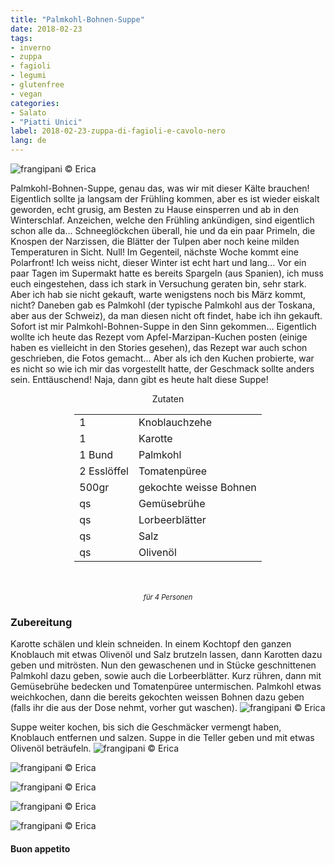 ```yaml
---
title: "Palmkohl-Bohnen-Suppe"
date: 2018-02-23
tags:
- inverno
- zuppa
- fagioli
- legumi
- glutenfree
- vegan
categories:
- Salato
- "Piatti Unici"
label: 2018-02-23-zuppa-di-fagioli-e-cavolo-nero
lang: de
---
```

![](../2018-02-23-zuppa-di-fagioli-e-cavolo-nero/header.jpg "frangipani © Erica")

Palmkohl-Bohnen-Suppe, genau das, was wir mit dieser Kälte brauchen! Eigentlich sollte ja langsam der Frühling kommen, aber es ist wieder eiskalt geworden, echt grusig, am Besten zu Hause einsperren und ab in den Winterschlaf. Anzeichen, welche den Frühling ankündigen, sind eigentlich schon alle da... Schneeglöckchen überall, hie und da ein paar Primeln, die Knospen der Narzissen, die Blätter der Tulpen aber noch keine milden Temperaturen in Sicht. Null! Im Gegenteil, nächste Woche kommt eine Polarfront! Ich weiss nicht, dieser Winter ist echt hart und lang... Vor ein paar Tagen im Supermakt hatte es bereits Spargeln (aus Spanien), ich muss euch eingestehen, dass ich stark in Versuchung geraten bin, sehr stark. Aber ich hab sie nicht gekauft, warte wenigstens noch bis März kommt, nicht? Daneben gab es Palmkohl (der typische Palmkohl aus der Toskana, aber aus der Schweiz), da man diesen nicht oft findet, habe ich ihn gekauft. Sofort ist mir Palmkohl-Bohnen-Suppe in den Sinn gekommen... Eigentlich wollte ich heute das Rezept vom Apfel-Marzipan-Kuchen posten (einige haben es vielleicht in den Stories gesehen), das Rezept war auch schon geschrieben, die Fotos gemacht... Aber als ich den Kuchen probierte, war es nicht so wie ich mir das vorgestellt hatte, der Geschmack sollte anders sein. Enttäuschend! Naja, dann gibt es heute halt diese Suppe!

<div id="wrapper" style="text-align: center">
  <div id="yourdiv" style="display: inline-block;">
    <div class="ingredients">
      <div class="ingredients-title">Zutaten</div>
      <table>
        <tbody>
          <tr>
            <td>1</td>
            <td>Knoblauchzehe</td>
          </tr>
          <tr>
            <td>1</td>
            <td>Karotte</td>
          </tr>
          <tr>
            <td>1 Bund</td>
            <td>Palmkohl</td>
          </tr>
          <tr>
            <td>2 Esslöffel</td>
            <td>Tomatenpüree</td>
          </tr>
          <tr>
            <td>500gr</td>
            <td>gekochte weisse Bohnen</td>
          </tr>
          <tr>
            <td>qs</td>
            <td>Gemüsebrühe</td>
          </tr>
          <tr>
            <td>qs</td>
            <td>Lorbeerblätter</td>
          </tr>
          <tr>
            <td>qs</td>
            <td>Salz</td>
          </tr>
          <tr>
            <td>qs</td>
            <td>Olivenöl</td>
          </tr>
        </tbody>
      </table>
      <br></br>
      <i class="pull-right" style="font-size: 80%;">für 4 Personen</i>
    </div>
  </div>
</div>


<h3>
  <font color="grey">
    <i class="fa-solid fa-gears"></i>
  </font> Zubereitung
</h3>

Karotte schälen und klein schneiden. In einem Kochtopf den ganzen Knoblauch mit etwas Olivenöl und Salz brutzeln lassen, dann Karotten dazu geben und mitrösten. Nun den gewaschenen und in Stücke geschnittenen Palmkohl dazu geben, sowie auch die Lorbeerblätter. Kurz rühren, dann mit Gemüsebrühe bedecken und Tomatenpüree untermischen. Palmkohl etwas weichkochen, dann die bereits gekochten weissen Bohnen dazu geben (falls ihr die aus der Dose nehmt, vorher gut waschen).
![](../2018-02-23-zuppa-di-fagioli-e-cavolo-nero/casseruola.jpg "frangipani © Erica")

Suppe weiter kochen, bis sich die Geschmäcker vermengt haben, Knoblauch entfernen und salzen. Suppe in die Teller geben und mit etwas Olivenöl beträufeln.
![](../2018-02-23-zuppa-di-fagioli-e-cavolo-nero/risultato1.jpg "frangipani © Erica")

![](../2018-02-23-zuppa-di-fagioli-e-cavolo-nero/risultato2.jpg "frangipani © Erica")

![](../2018-02-23-zuppa-di-fagioli-e-cavolo-nero/risultato3.jpg "frangipani © Erica")

![](../2018-02-23-zuppa-di-fagioli-e-cavolo-nero/risultato4.jpg "frangipani © Erica")

![](../2018-02-23-zuppa-di-fagioli-e-cavolo-nero/risultato5.jpg "frangipani © Erica")

<h4>Buon appetito
  <font color="red">
    <i class="fa-regular fa-face-smile"></i>
  </font>
</h4>
